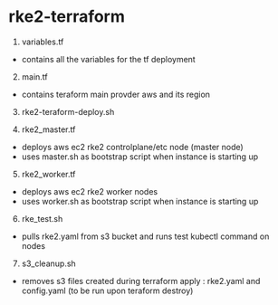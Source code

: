 # rke2-terraform

1. variables.tf
- contains all the variables for the tf deployment

2. main.tf
- contains teraform main provder aws and its region

3. rke2-teraform-deploy.sh

4. rke2_master.tf
- deploys aws ec2 rke2 controlplane/etc node (master node)
- uses master.sh as bootstrap script when instance is starting up

5. rke2_worker.tf
- deploys aws ec2 rke2 worker nodes
- uses worker.sh as bootstrap script when instance is starting up

6. rke_test.sh
- pulls rke2.yaml from s3 bucket and runs test kubectl command on nodes

7. s3_cleanup.sh
- removes s3 files created during terraform apply : rke2.yaml and config.yaml
  (to be run upon teraform destroy)
